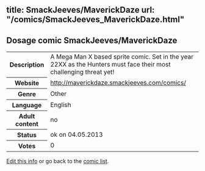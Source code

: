 title: SmackJeeves/MaverickDaze
url: "/comics/SmackJeeves_MaverickDaze.html"
---
Dosage comic SmackJeeves/MaverickDaze
-----------------------------------------

<p id="msg"></p>
<script type="text/javascript">
if (window.location.search === '?edit_info_mail=sent_ok') {
  var elem = document.getElementById("msg");
  elem.innerHTML = 'Edited information sucessfully sent for review, which is usually done daily. Thanks!';
  elem.className = 'ok';
}
</script>
<table class="comicinfo">
<tr>
<th>Description</th><td>A Mega Man X based sprite comic. Set in the year 22XX as the Hunters must face their most challenging threat yet!</td>
</tr>
<tr>
<th>Website</th><td><a href="http://maverickdaze.smackjeeves.com/comics/">http://maverickdaze.smackjeeves.com/comics/</a></td>
</tr>
<tr>
<th>Genre</th><td>Other</td>
</tr>
<tr>
<th>Language</th><td>English</td>
</tr>
<tr>
<th>Adult content</th><td>no</td>
</tr>
<tr>
<th>Status</th><td>ok on 04.05.2013</td>
</tr>
<tr>
<th>Votes</th><td>0</td>
</tr>
</table>

[Edit this info](SmackJeeves_MaverickDaze_edit.html) or go back to the [comic list](../comic-index.html).
